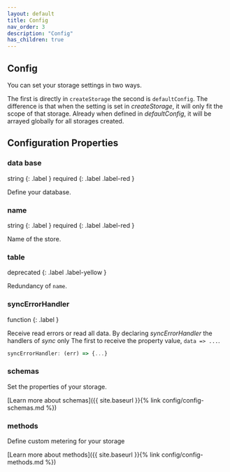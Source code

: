 ```yaml
---
layout: default
title: Config
nav_order: 3
description: "Config"
has_children: true
---
```


## Config

You can set your storage settings in two ways.

The first is directly in `createStorage` the second is `defaultConfig`.
The difference is that when the setting is set in *createStorage*,
it will only fit the scope of that storage. Already when defined
in *defaultConfig*, it will be arrayed globally for all storages
created.
## Configuration Properties

### data base
string
{: .label }
required
{: .label .label-red }

Define your database.


### name
string
{: .label }
required
{: .label .label-red }

Name of the store.


### table
deprecated
{: .label .label-yellow }

Redundancy of `name`.


### syncErrorHandler
function
{: .label }

Receive read errors or read all data.
By declaring *syncErrorHandler* the handlers of *sync* only
The first to receive the property value, `data => ...`.

```javascript
syncErrorHandler: (err) => {...} 
```

### schemas

Set the properties of your storage.

[Learn more about schemas]({{ site.baseurl }}{% link config/config-schemas.md %})

### methods

Define custom metering for your storage

[Learn more about methods]({{ site.baseurl }}{% link config/config-methods.md %})

